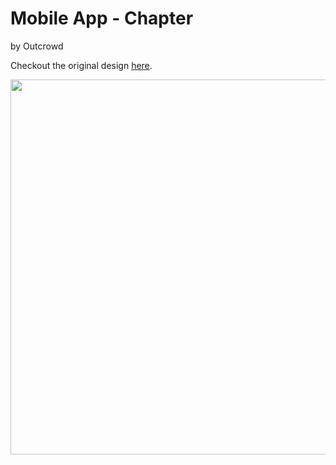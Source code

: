 # Mobile App - Chapter
by Outcrowd

Checkout the original design [here](https://dribbble.com/shots/11524146-Mobile-app-Chapter).

<p align="center">
<img width="600"  src="https://static.dribbble.com/users/702789/screenshots/11524146/media/e801469b335bd9800168287a0fc48c73.png?compress=1">
